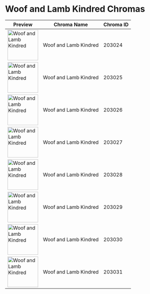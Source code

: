 # Woof and Lamb Kindred Chromas

| Preview | Chroma Name | Chroma ID |
|---|---|---|
| <img src='https://raw.communitydragon.org/latest/plugins/rcp-be-lol-game-data/global/default/v1/champion-chroma-images/203/203024.png' alt='Woof and Lamb Kindred' width='100'> | Woof and Lamb Kindred | 203024 |
| <img src='https://raw.communitydragon.org/latest/plugins/rcp-be-lol-game-data/global/default/v1/champion-chroma-images/203/203025.png' alt='Woof and Lamb Kindred' width='100'> | Woof and Lamb Kindred | 203025 |
| <img src='https://raw.communitydragon.org/latest/plugins/rcp-be-lol-game-data/global/default/v1/champion-chroma-images/203/203026.png' alt='Woof and Lamb Kindred' width='100'> | Woof and Lamb Kindred | 203026 |
| <img src='https://raw.communitydragon.org/latest/plugins/rcp-be-lol-game-data/global/default/v1/champion-chroma-images/203/203027.png' alt='Woof and Lamb Kindred' width='100'> | Woof and Lamb Kindred | 203027 |
| <img src='https://raw.communitydragon.org/latest/plugins/rcp-be-lol-game-data/global/default/v1/champion-chroma-images/203/203028.png' alt='Woof and Lamb Kindred' width='100'> | Woof and Lamb Kindred | 203028 |
| <img src='https://raw.communitydragon.org/latest/plugins/rcp-be-lol-game-data/global/default/v1/champion-chroma-images/203/203029.png' alt='Woof and Lamb Kindred' width='100'> | Woof and Lamb Kindred | 203029 |
| <img src='https://raw.communitydragon.org/latest/plugins/rcp-be-lol-game-data/global/default/v1/champion-chroma-images/203/203030.png' alt='Woof and Lamb Kindred' width='100'> | Woof and Lamb Kindred | 203030 |
| <img src='https://raw.communitydragon.org/latest/plugins/rcp-be-lol-game-data/global/default/v1/champion-chroma-images/203/203031.png' alt='Woof and Lamb Kindred' width='100'> | Woof and Lamb Kindred | 203031 |
